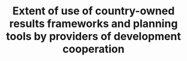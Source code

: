 ---
comments_and_limitations: Under review.
data_non_statistical: true
goal_meta_link: http://unstats.un.org/sdgs/files/metadata-compilation/Metadata-Goal-17.pdf
goal_meta_link_page: 27
graph: null
graph_status_notes: redline
graph_title: Extent of use of country-owned results frameworks and planning tools
  by providers of development cooperation
graph_type: null
graph_type_description: null
has_metadata: false
indicator: 17.15.1
indicator_name: Extent of use of country-owned results frameworks and planning tools
  by providers of development cooperation
indicator_sort_order: 17-15-01
indicator_variable: null
layout: indicator
permalink: /17-15-1/
published: true
reporting_status: notstarted
sdg_goal: 17
source_active_1: true
source_notes_1: null
source_title_1: null
target: Respect each country's policy space and leadership to establish and implement
  policies for poverty eradication and sustainable development.
target_id: '17.15'
title: Extent of use of country-owned results frameworks and planning tools by providers
  of development cooperation
un_custodial_agency: OECD, UNDP
un_designated_tier: '2'
variable_description: null
variable_notes: null
---